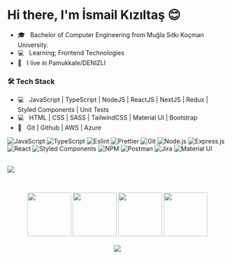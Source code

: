 <h1>Hi there, I'm İsmail Kızıltaş 😊</h1>

- 🎓 &nbsp; Bachelor of Computer Engineering from Muğla Sıtkı Koçman University.
- 💻 &nbsp; Learning; Frontend Technologies
- 💼 &nbsp; I live in Pamukkale/DENIZLI

<h3>🛠 Tech Stack</h3>

- 💻 &nbsp; JavaScript | TypeScript | NodeJS | ReactJS | NextJS | Redux | Styled Components | Unit Tests
- 💻 &nbsp; HTML | CSS | SASS | TailwindCSS | Material UI | Bootstrap
- 🔧 &nbsp; Git | Github | AWS | Azure

![JavaScript](https://img.shields.io/badge/-JavaScript-000?&logo=JavaScript)
![TypeScript](https://img.shields.io/badge/-TypeScript-000?&logo=TypeScript&logoColor=007ACC)
![Eslint](https://img.shields.io/badge/-Eslint-000?&logo=Eslint)
![Prettier](https://img.shields.io/badge/-Prettier-000?&logo=Prettier)
![Git](https://img.shields.io/badge/-Git-000?&logo=git)
![Node.js](https://img.shields.io/badge/-Node.js-000?&logo=node.js)
![Express.js](https://img.shields.io/badge/-Express.js-000)
![React](https://img.shields.io/badge/-React-000?&logo=React)
![Styled Components](https://img.shields.io/badge/-Styled%20Components-000?&logo=styled-components)
![NPM](https://img.shields.io/badge/-NPM-000?&logo=NPM)
![Postman](https://img.shields.io/badge/-Postman-000?&logo=Postman)
![Jira](https://img.shields.io/badge/-Jira-000?&logo=jira-software)
![Material UI](https://img.shields.io/badge/-Material%20UI-000?&logo=Material-UI)
<br />
<br />

<p>
  <a href="https://linkedin.com/in/ismailkiziltas"><img src="https://img.shields.io/badge/linkedin-0077B5.svg?style=for-the-badge&logo=linkedin&logoColor=white"/></a>
</p>

<br>
<p align="center">
  <img src="https://media3.giphy.com/media/ln7z2eWriiQAllfVcn/200.webp" width="100">
   <img src="https://i.giphy.com/media/eNAsjO55tPbgaor7ma/200.webp" width="100">
   <img src="https://i.giphy.com/media/KzJkzjggfGN5Py6nkT/200.webp" width="100">
   <img src="https://i.giphy.com/media/IdyAQJVN2kVPNUrojM/200.webp" width="100"><br><br>
  <img src="https://media.giphy.com/media/ES9cAJlcxblRESzOH1/giphy.gif" />
  <br>
</p>
